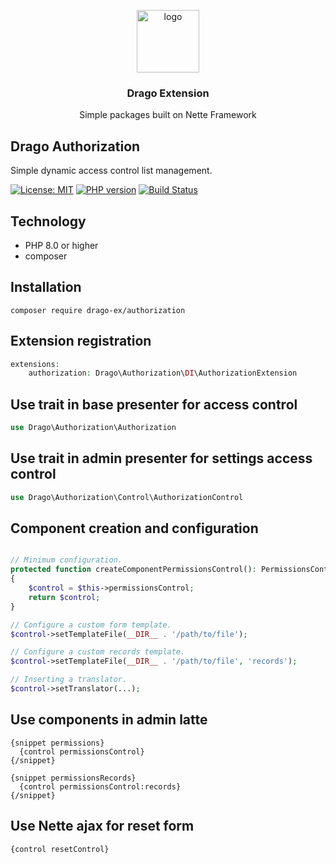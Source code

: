 <p align="center">
  <img src="https://avatars0.githubusercontent.com/u/11717487?s=400&u=40ecb522587ebbcfe67801ccb6f11497b259f84b&v=4" width="100" alt="logo">
</p>

<h3 align="center">Drago Extension</h3>
<p align="center">Simple packages built on Nette Framework</p>

## Drago Authorization
Simple dynamic access control list management.

[![License: MIT](https://img.shields.io/badge/License-MIT-yellow.svg)](https://raw.githubusercontent.com/drago-ex/authorization/master/license.md)
[![PHP version](https://badge.fury.io/ph/drago-ex%2Fauthorization.svg)](https://badge.fury.io/ph/drago-ex%2Fauthorization)
[![Build Status](https://travis-ci.com/drago-ex/authorization.svg?branch=master)](https://travis-ci.com/drago-ex/authorization)

## Technology
- PHP 8.0 or higher
- composer

## Installation
```
composer require drago-ex/authorization
```

## Extension registration
```php
extensions:
	authorization: Drago\Authorization\DI\AuthorizationExtension
```

## Use trait in base presenter for access control

```php
use Drago\Authorization\Authorization
```

## Use trait in admin presenter for settings access control

```php
use Drago\Authorization\Control\AuthorizationControl
```

## Component creation and configuration

```php

// Minimum configuration.
protected function createComponentPermissionsControl(): PermissionsControl
{
	$control = $this->permissionsControl;
	return $control;
}

// Configure a custom form template.
$control->setTemplateFile(__DIR__ . '/path/to/file');

// Configure a custom records template.
$control->setTemplateFile(__DIR__ . '/path/to/file', 'records');

// Inserting a translator.
$control->setTranslator(...);
```

## Use components in admin latte
```
{snippet permissions}
  {control permissionsControl}
{/snippet}

{snippet permissionsRecords}
  {control permissionsControl:records}
{/snippet}
```

## Use Nette ajax for reset form
```
{control resetControl}
```
